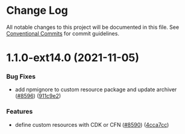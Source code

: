 # Change Log

All notable changes to this project will be documented in this file.
See [Conventional Commits](https://conventionalcommits.org) for commit guidelines.

# 1.1.0-ext14.0 (2021-11-05)


### Bug Fixes

* add npmignore to custom resource package and update archiver ([#8596](https://github.com/aws-amplify/amplify-cli/issues/8596)) ([911c9e2](https://github.com/aws-amplify/amplify-cli/commit/911c9e246782af8ee1644e824f74711d7f8477a6))


### Features

* define custom resources with CDK or CFN ([#8590](https://github.com/aws-amplify/amplify-cli/issues/8590)) ([4cca7cc](https://github.com/aws-amplify/amplify-cli/commit/4cca7cc5fccad3bae9c25076a45e621d1728aef9))
